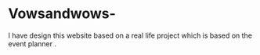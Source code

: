 # Vowsandwows-
I have design this website based on a real life project which is based on the event planner .
